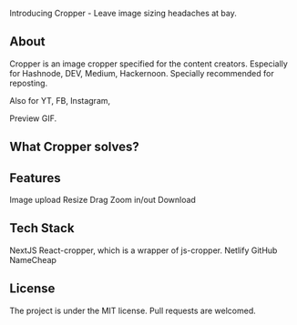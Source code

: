 Introducing Cropper - Leave image sizing headaches at bay.

## About

Cropper is an image cropper specified for the content creators. Especially for Hashnode, DEV, Medium, Hackernoon.
Specially recommended for reposting.

Also for YT, FB, Instagram,

Preview GIF.

## What Cropper solves?

## Features

Image upload
Resize
Drag
Zoom in/out
Download

## Tech Stack

NextJS
React-cropper, which is a wrapper of js-cropper.
Netlify
GitHub
NameCheap

## License

The project is under the MIT license.
Pull requests are welcomed.
